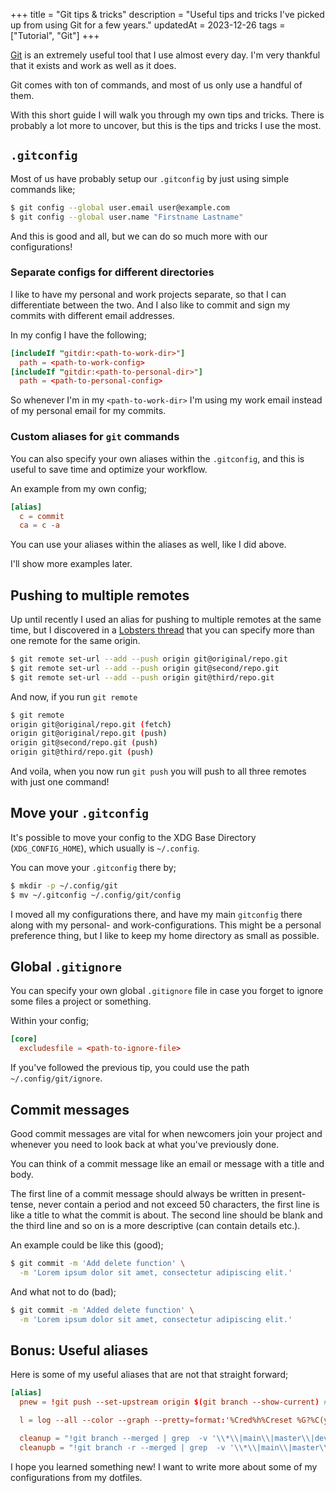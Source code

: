 +++
title = "Git tips & tricks"
description = "Useful tips and tricks I've picked up from using Git for a few years."
updatedAt = 2023-12-26
tags = ["Tutorial", "Git"]
+++

[Git](https://git-scm.com) is an extremely useful tool that I use almost every
day. I'm very thankful that it exists and work as well as it does.

Git comes with ton of commands, and most of us only use a handful of them.

With this short guide I will walk you through my own tips and tricks. There is
probably a lot more to uncover, but this is the tips and tricks I use the most.

## `.gitconfig`

Most of us have probably setup our `.gitconfig` by just using simple commands
like;

```sh
$ git config --global user.email user@example.com
$ git config --global user.name "Firstname Lastname"
```

And this is good and all, but we can do so much more with our configurations!

### Separate configs for different directories

I like to have my personal and work projects separate, so that I can
differentiate between the two. And I also like to commit and sign my commits
with different email addresses.

In my config I have the following;

```conf
[includeIf "gitdir:<path-to-work-dir>"]
  path = <path-to-work-config>
[includeIf "gitdir:<path-to-personal-dir>"]
  path = <path-to-personal-config>
```

So whenever I'm in my `<path-to-work-dir>` I'm using my work email instead of my
personal email for my commits.

### Custom aliases for `git` commands

You can also specify your own aliases within the `.gitconfig`, and this is
useful to save time and optimize your workflow.

An example from my own config;

```conf
[alias]
  c = commit
  ca = c -a
```

You can use your aliases within the aliases as well, like I did above.

I'll show more examples later.

## Pushing to multiple remotes

Up until recently I used an alias for pushing to multiple remotes at the same
time, but I discovered in a
[Lobsters thread](https://lobste.rs/s/dmkw4d/how_back_up_your_git_repositories#c_zfyjqu)
that you can specify more than one remote for the same origin.

```sh
$ git remote set-url --add --push origin git@original/repo.git
$ git remote set-url --add --push origin git@second/repo.git
$ git remote set-url --add --push origin git@third/repo.git
```

And now, if you run `git remote`

```sh
$ git remote
origin git@original/repo.git (fetch)
origin git@original/repo.git (push)
origin git@second/repo.git (push)
origin git@third/repo.git (push)
```

And voila, when you now run `git push` you will push to all three remotes with
just one command!

## Move your `.gitconfig`

It's possible to move your config to the XDG Base Directory (`XDG_CONFIG_HOME`),
which usually is `~/.config`.

You can move your `.gitconfig` there by;

```sh
$ mkdir -p ~/.config/git
$ mv ~/.gitconfig ~/.config/git/config
```

I moved all my configurations there, and have my main `gitconfig` there along
with my personal- and work-configurations. This might be a personal preference
thing, but I like to keep my home directory as small as possible.

## Global `.gitignore`

You can specify your own global `.gitignore` file in case you forget to ignore
some files a project or something.

Within your config;

```conf
[core]
  excludesfile = <path-to-ignore-file>
```

If you've followed the previous tip, you could use the path
`~/.config/git/ignore`.

## Commit messages

Good commit messages are vital for when newcomers join your project and whenever
you need to look back at what you've previously done.

You can think of a commit message like an email or message with a title and
body.

The first line of a commit message should always be written in present-tense,
never contain a period and not exceed 50 characters, the first line is like a
title to what the commit is about. The second line should be blank and the third
line and so on is a more descriptive (can contain details etc.).

An example could be like this (good);

```sh
$ git commit -m 'Add delete function' \
  -m 'Lorem ipsum dolor sit amet, consectetur adipiscing elit.'
```

And what not to do (bad);

```sh
$ git commit -m 'Added delete function' \
  -m 'Lorem ipsum dolor sit amet, consectetur adipiscing elit.'
```

## Bonus: Useful aliases

Here is some of my useful aliases that are not that straight forward;

```conf
[alias]
  pnew = !git push --set-upstream origin $(git branch --show-current) # Pushes a newly created branch to the remote(s)

  l = log --all --color --graph --pretty=format:'%Cred%h%Creset %G?%C(yellow)%d%Creset %s %Cgreen(%cr) %C(bold blue)<%an>%Creset' --abbrev-commit # Colorful and easy to read log

  cleanup = "!git branch --merged | grep  -v '\\*\\|main\\|master\\|develop\\|production' | xargs -n 1 git branch -d" # Deletes all merged local branches
  cleanupb = "!git branch -r --merged | grep  -v '\\*\\|main\\|master\\|develop\\|production' | xargs -n 1 git branch -r -d" # Deletes all merged remote branches
```

I hope you learned something new! I want to write more about some of my
configurations from my dotfiles.
